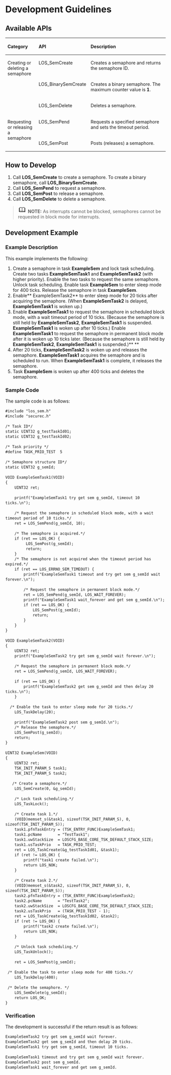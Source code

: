 # Development Guidelines<a name="EN-US_TOPIC_0000001078876452"></a>

## Available APIs<a name="section158501652121514"></a>

<a name="table1078714915105"></a>
<table><thead align="left"><tr id="row1280518971010"><th class="cellrowborder" valign="top" width="20.1%" id="mcps1.1.4.1.1"><p id="p1380510912104"><a name="p1380510912104"></a><a name="p1380510912104"></a>Category</p>
</th>
<th class="cellrowborder" valign="top" width="20.52%" id="mcps1.1.4.1.2"><p id="p08051291106"><a name="p08051291106"></a><a name="p08051291106"></a>API</p>
</th>
<th class="cellrowborder" valign="top" width="59.38%" id="mcps1.1.4.1.3"><p id="p12805149151012"><a name="p12805149151012"></a><a name="p12805149151012"></a>Description</p>
</th>
</tr>
</thead>
<tbody><tr id="row168052913104"><td class="cellrowborder" rowspan="3" valign="top" width="20.1%" headers="mcps1.1.4.1.1 "><p id="p180618915101"><a name="p180618915101"></a><a name="p180618915101"></a>Creating or deleting a semaphore</p>
</td>
<td class="cellrowborder" valign="top" width="20.52%" headers="mcps1.1.4.1.2 "><p id="p198061196105"><a name="p198061196105"></a><a name="p198061196105"></a>LOS_SemCreate</p>
</td>
<td class="cellrowborder" valign="top" width="59.38%" headers="mcps1.1.4.1.3 "><p id="p1980609121010"><a name="p1980609121010"></a><a name="p1980609121010"></a>Creates a semaphore and returns the semaphore ID.</p>
</td>
</tr>
<tr id="row4806990105"><td class="cellrowborder" valign="top" headers="mcps1.1.4.1.1 "><p id="p280620917109"><a name="p280620917109"></a><a name="p280620917109"></a>LOS_BinarySemCreate</p>
</td>
<td class="cellrowborder" valign="top" headers="mcps1.1.4.1.2 "><p id="p780614919107"><a name="p780614919107"></a><a name="p780614919107"></a>Creates a binary semaphore. The maximum counter value is <strong id="b1669151163313"><a name="b1669151163313"></a><a name="b1669151163313"></a>1</strong>.</p>
</td>
</tr>
<tr id="row17806159151018"><td class="cellrowborder" valign="top" headers="mcps1.1.4.1.1 "><p id="p38067931012"><a name="p38067931012"></a><a name="p38067931012"></a>LOS_SemDelete</p>
</td>
<td class="cellrowborder" valign="top" headers="mcps1.1.4.1.2 "><p id="p168063941015"><a name="p168063941015"></a><a name="p168063941015"></a>Deletes a semaphore.</p>
</td>
</tr>
<tr id="row188061098102"><td class="cellrowborder" rowspan="2" valign="top" width="20.1%" headers="mcps1.1.4.1.1 "><p id="p5806179161014"><a name="p5806179161014"></a><a name="p5806179161014"></a>Requesting or releasing a semaphore</p>
</td>
<td class="cellrowborder" valign="top" width="20.52%" headers="mcps1.1.4.1.2 "><p id="p16806159201015"><a name="p16806159201015"></a><a name="p16806159201015"></a>LOS_SemPend</p>
</td>
<td class="cellrowborder" valign="top" width="59.38%" headers="mcps1.1.4.1.3 "><p id="p4806149191011"><a name="p4806149191011"></a><a name="p4806149191011"></a>Requests a specified semaphore and sets the timeout period.</p>
</td>
</tr>
<tr id="row4806199141019"><td class="cellrowborder" valign="top" headers="mcps1.1.4.1.1 "><p id="p280618913105"><a name="p280618913105"></a><a name="p280618913105"></a>LOS_SemPost</p>
</td>
<td class="cellrowborder" valign="top" headers="mcps1.1.4.1.2 "><p id="p178061917109"><a name="p178061917109"></a><a name="p178061917109"></a>Posts (releases) a semaphore.</p>
</td>
</tr>
</tbody>
</table>

## How to Develop<a name="section783435801510"></a>

1.  Call  **LOS\_SemCreate**  to create a semaphore. To create a binary semaphore, call  **LOS\_BinarySemCreate**.
2.  Call  **LOS\_SemPend**  to request a semaphore.
3.  Call  **LOS\_SemPost**  to release a semaphore.
4.  Call  **LOS\_SemDelete**  to delete a semaphore.

>![](../public_sys-resources/icon-note.gif) **NOTE:** 
>As interrupts cannot be blocked, semaphores cannot be requested in block mode for interrupts.

## Development Example<a name="section460018317164"></a>

### Example Description<a name="section22061718111412"></a>

This example implements the following:

1.  Create a semaphore in task  **ExampleSem**  and lock task scheduling. Create two tasks  **ExampleSemTask1**  and  **ExampleSemTask2**  \(with higher priority\). Enable the two tasks to request the same semaphore. Unlock task scheduling. Enable task  **ExampleSem**  to enter sleep mode for 400 ticks. Release the semaphore in task  **ExampleSem**.
2.  Enable** ExampleSemTask2**  to enter sleep mode for 20 ticks after acquiring the semaphore. \(When  **ExampleSemTask2**  is delayed,  **ExampleSemTask1**  is woken up.\)
3.  Enable  **ExampleSemTask1**  to request the semaphore in scheduled block mode, with a wait timeout period of 10 ticks. \(Because the semaphore is still held by  **ExampleSemTask2**,  **ExampleSemTask1**  is suspended.  **ExampleSemTask1**  is woken up after 10 ticks.\) Enable  **ExampleSemTask1**  to request the semaphore in permanent block mode after it is woken up 10 ticks later. \(Because the semaphore is still held by  **ExampleSemTask2**,  **ExampleSemTask1**  is suspended.\)** **
4.  After 20 ticks,  **ExampleSemTask2**  is woken up and releases the semaphore.  **ExampleSemTask1**  acquires the semaphore and is scheduled to run. When  **ExampleSemTask1**  is complete, it releases the semaphore.
5.  Task  **ExampleSem**  is woken up after 400 ticks and deletes the semaphore.

### Sample Code<a name="section1775922321416"></a>

The sample code is as follows:

```
#include "los_sem.h"
#include "securec.h"

/* Task ID*/
static UINT32 g_testTaskId01;
static UINT32 g_testTaskId02;

/* Task priority */
#define TASK_PRIO_TEST  5

/* Semaphore structure ID*/ 
static UINT32 g_semId;

VOID ExampleSemTask1(VOID)
{
    UINT32 ret;

    printf("ExampleSemTask1 try get sem g_semId, timeout 10 ticks.\n");

    /* Request the semaphore in scheduled block mode, with a wait timeout period of 10 ticks.*/ 
    ret = LOS_SemPend(g_semId, 10);

    /* The semaphore is acquired.*/ 
    if (ret == LOS_OK) {
         LOS_SemPost(g_semId);
         return;
    }
    /* The semaphore is not acquired when the timeout period has expired.*/ 
    if (ret == LOS_ERRNO_SEM_TIMEOUT) {
        printf("ExampleSemTask1 timeout and try get sem g_semId wait forever.\n");

        /* Request the semaphore in permanent block mode.*/ 
        ret = LOS_SemPend(g_semId, LOS_WAIT_FOREVER);
        printf("ExampleSemTask1 wait_forever and get sem g_semId.\n");
        if (ret == LOS_OK) {
            LOS_SemPost(g_semId);
            return;
        }
    }
}

VOID ExampleSemTask2(VOID)
{
    UINT32 ret;
    printf("ExampleSemTask2 try get sem g_semId wait forever.\n");

    /* Request the semaphore in permanent block mode.*/ 
    ret = LOS_SemPend(g_semId, LOS_WAIT_FOREVER);

    if (ret == LOS_OK) {
        printf("ExampleSemTask2 get sem g_semId and then delay 20 ticks.\n");
    }

  /* Enable the task to enter sleep mode for 20 ticks.*/ 
    LOS_TaskDelay(20);

    printf("ExampleSemTask2 post sem g_semId.\n");
    /* Release the semaphore.*/ 
    LOS_SemPost(g_semId);
    return;
}

UINT32 ExampleSem(VOID)
{
    UINT32 ret;
    TSK_INIT_PARAM_S task1;
    TSK_INIT_PARAM_S task2;

   /* Create a semaphore.*/ 
    LOS_SemCreate(0, &g_semId);

    /* Lock task scheduling.*/
    LOS_TaskLock();

    /* Create task 1.*/
    (VOID)memset_s(&task1, sizeof(TSK_INIT_PARAM_S), 0, sizeof(TSK_INIT_PARAM_S));
    task1.pfnTaskEntry = (TSK_ENTRY_FUNC)ExampleSemTask1;
    task1.pcName       = "TestTask1";
    task1.uwStackSize  = LOSCFG_BASE_CORE_TSK_DEFAULT_STACK_SIZE;
    task1.usTaskPrio   = TASK_PRIO_TEST;
    ret = LOS_TaskCreate(&g_testTaskId01, &task1);
    if (ret != LOS_OK) {
        printf("task1 create failed.\n");
        return LOS_NOK;
    }

    /* Create task 2.*/ 
    (VOID)memset_s(&task2, sizeof(TSK_INIT_PARAM_S), 0, sizeof(TSK_INIT_PARAM_S));
    task2.pfnTaskEntry = (TSK_ENTRY_FUNC)ExampleSemTask2;
    task2.pcName       = "TestTask2";
    task2.uwStackSize  = LOSCFG_BASE_CORE_TSK_DEFAULT_STACK_SIZE;
    task2.usTaskPrio   = (TASK_PRIO_TEST - 1);
    ret = LOS_TaskCreate(&g_testTaskId02, &task2);
    if (ret != LOS_OK) {
        printf("task2 create failed.\n");
        return LOS_NOK;
    }

    /* Unlock task scheduling.*/ 
    LOS_TaskUnlock();

    ret = LOS_SemPost(g_semId);

 /* Enable the task to enter sleep mode for 400 ticks.*/
    LOS_TaskDelay(400);

 /* Delete the semaphore. */
    LOS_SemDelete(g_semId);
    return LOS_OK;
}
```

### Verification<a name="section160404016213"></a>

The development is successful if the return result is as follows:

```
ExampleSemTask2 try get sem g_semId wait forever.
ExampleSemTask2 get sem g_semId and then delay 20 ticks.
ExampleSemTask1 try get sem g_semId, timeout 10 ticks.

ExampleSemTask1 timeout and try get sem g_semId wait forever.
ExampleSemTask2 post sem g_semId.
ExampleSemTask1 wait_forever and get sem g_semId.
```

